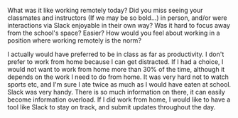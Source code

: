 What was it like working remotely today? Did you miss seeing your classmates and instructors (If we may be so bold...) in person, and/or were interactions via Slack enjoyable in their own way? Was it hard to focus away from the school's space? Easier? How would you feel about working in a position where working remotely is the norm?

I actually would have preferred to be in class as far as productivity. I don't prefer to work from home because I can get distracted. If I had a choice, I would not want to work from home more than 30% of the time, although it depends on the work I need to do from home. It was very hard not to watch sports etc, and I'm sure I ate twice as much as I would have eaten at school. Slack was very handy. There is so much information on there, it can easily become information overload. If I did work from home, I would like to have a tool like Slack to stay on track, and submit updates throughout the day.